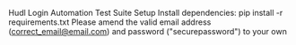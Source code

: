 Hudl Login Automation Test Suite
Setup
Install dependencies:
pip install -r requirements.txt
Please amend the valid email address (correct_email@email.com) and password ("securepassword") to your own
